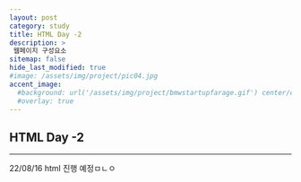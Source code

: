 ```yaml
---
layout: post
category: study
title: HTML Day -2
description: >
 웹페이지 구성요소
sitemap: false
hide_last_modified: true
#image: /assets/img/project/pic04.jpg
accent_image: 
  #background: url('/assets/img/project/bmwstartupfarage.gif') center/cover
  #overlay: true
---
```

## HTML Day -2

---
22/08/16 html 진행 예정ㅁㄴㅇ
